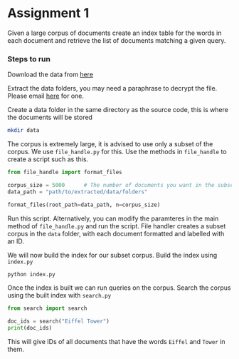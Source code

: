 # Assignment 1

Given a large corpus of documents create an index table for the words in each document and retrieve the list of documents matching a given query.

### Steps to run

Download the data from [here](http://www.isical.ac.in/~fire/data/docs/adhoc/en.docs.2011.tar.gpg)

Extract the data folders, you may need a paraphrase to decrypt the file. Please email [here](mailto:amitava.das@iiits.in) for one.

Create a data folder in the same directory as the source code, this is where the documents will be stored
```bash
mkdir data
```
The corpus is extremely large, it is advised to use only a subset of the corpus.
We use `file_handle.py` for this. Use the methods in `file_handle` to create a script such as this.
```python
from file_handle import format_files

corpus_size = 5000      # The number of documents you want in the subset corpus
data_path = "path/to/extracted/data/folders"

format_files(root_path=data_path, n=corpus_size)
```
Run this script. Alternatively, you can modify the paramteres in the main method of `file_handle.py` and run the script.
File handler creates a subset corpus in the `data` folder, with each document formatted and labelled with an ID.

We will now build the index for our subset corpus.
Build the index using `index.py`
```bash
python index.py
```

Once the index is built we can run queries on the corpus.
Search the corpus using the built index with `search.py`
```python
from search import search

doc_ids = search("Eiffel Tower")
print(doc_ids)
```

This will give IDs of all documents that have the words `Eiffel` and `Tower` in them.
